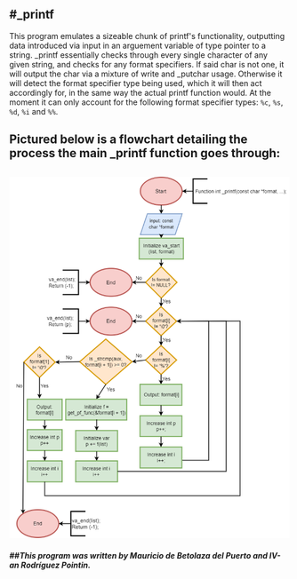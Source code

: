 **#_printf**
---
This program emulates a sizeable chunk of printf's functionality, outputting data introduced via input in an arguement variable of type pointer to a string. _printf essentially checks through every single character of any given string, and checks for any format specifiers. If said char is not one, it will output the char via a mixture of write and _putchar usage. Otherwise it will detect the format specifier type being used, which it will then act accordingly for, in the same way the actual printf function would. At the moment it can only account for the following format specifier types: `%c`, `%s`, `%d`, `%i` and `%%`.

Pictured below is a flowchart detailing the process the main _printf function goes through:
---
![printf flowchart](printf.png)
---

***##This program was written by Mauricio de Betolaza del Puerto and IV-an Rodríguez Pointin.***
